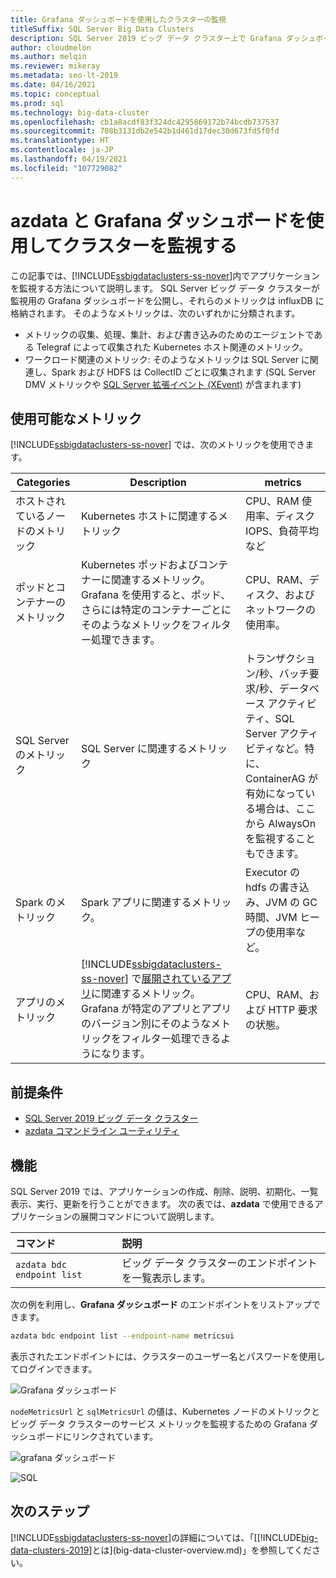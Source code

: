 ```yaml
---
title: Grafana ダッシュボードを使用したクラスターの監視
titleSuffix: SQL Server Big Data Clusters
description: SQL Server 2019 ビッグ データ クラスター上で Grafana ダッシュボードを使用したクラスターの監視。
author: cloudmelon
ms.author: melqin
ms.reviewer: mikeray
ms.metadata: seo-lt-2019
ms.date: 04/16/2021
ms.topic: conceptual
ms.prod: sql
ms.technology: big-data-cluster
ms.openlocfilehash: cb1a8acdf83f324dc4295869172b74bcdb737537
ms.sourcegitcommit: 708b3131db2e542b1d461d17dec30d673fd5f0fd
ms.translationtype: HT
ms.contentlocale: ja-JP
ms.lasthandoff: 04/19/2021
ms.locfileid: "107729082"
---
```

# <a name="monitor-cluster-with-azdata-and-grafana-dashboard"></a>azdata と Grafana ダッシュボードを使用してクラスターを監視する

この記事では、[!INCLUDE[ssbigdataclusters-ss-nover](../includes/ssbigdataclusters-ss-nover.md)]内でアプリケーションを監視する方法について説明します。 SQL Server ビッグ データ クラスターが監視用の Grafana ダッシュボードを公開し、それらのメトリックは influxDB に格納されます。 そのようなメトリックは、次のいずれかに分類されます。 
- メトリックの収集、処理、集計、および書き込みのためのエージェントである Telegraf によって収集された Kubernetes ホスト関連のメトリック。
- ワークロード関連のメトリック: そのようなメトリックは SQL Server に関連し、Spark および HDFS は CollectID ごとに収集されます (SQL Server DMV メトリックや [SQL Server 拡張イベント (XEvent)](../relational-databases/extended-events/extended-events.md) が含まれます) 

## <a name="available-metrics"></a>使用可能なメトリック 

[!INCLUDE[ssbigdataclusters-ss-nover](../includes/ssbigdataclusters-ss-nover.md)] では、次のメトリックを使用できます。

|Categories |Description | metrics |
|---|---|---|
|ホストされているノードのメトリック|Kubernetes ホストに関連するメトリック | CPU、RAM 使用率、ディスク IOPS、負荷平均など   |
|ポッドとコンテナーのメトリック|Kubernetes ポッドおよびコンテナーに関連するメトリック。Grafana を使用すると、ポッド、さらには特定のコンテナーごとにそのようなメトリックをフィルター処理できます。 | CPU、RAM、ディスク、およびネットワークの使用率。   |
|SQL Server のメトリック|SQL Server に関連するメトリック | トランザクション/秒、バッチ要求/秒、データベース アクティビティ、SQL Server アクティビティなど。特に、ContainerAG が有効になっている場合は、ここから AlwaysOn を監視することもできます。   |
|Spark のメトリック |Spark アプリに関連するメトリック。 | Executor の hdfs の書き込み、JVM の GC 時間、JVM ヒープの使用率など。   |
|アプリのメトリック|[!INCLUDE[ssbigdataclusters-ss-nover](../includes/ssbigdataclusters-ss-nover.md)] で[展開されているアプリ](concept-application-deployment.md)に関連するメトリック。Grafana が特定のアプリとアプリのバージョン別にそのようなメトリックをフィルター処理できるようになります。 | CPU、RAM、および HTTP 要求の状態。   |

## <a name="prerequisites"></a>前提条件

- [SQL Server 2019 ビッグ データ クラスター](deployment-guidance.md)
- [azdata コマンドライン ユーティリティ](../azdata/install/deploy-install-azdata.md)

## <a name="capabilities"></a>機能

SQL Server 2019 では、アプリケーションの作成、削除、説明、初期化、一覧表示、実行、更新を行うことができます。 次の表では、**azdata** で使用できるアプリケーションの展開コマンドについて説明します。

|コマンド |説明 |
|:---|:---|
|`azdata bdc endpoint list` | ビッグ データ クラスターのエンドポイントを一覧表示します。 |


次の例を利用し、**Grafana ダッシュボード** のエンドポイントをリストアップできます。

```bash
azdata bdc endpoint list --endpoint-name metricsui 
```

表示されたエンドポイントには、クラスターのユーザー名とパスワードを使用してログインできます。 

![Grafana ダッシュボード](media/big-data-cluster-monitor-apps/grafana-dashboard-endpoint.png)

`nodeMetricsUrl` と `sqlMetricsUrl` の値は、Kubernetes ノードのメトリックとビッグ データ クラスターのサービス メトリックを監視するための Grafana ダッシュボードにリンクされています。

![grafana ダッシュボード](./media/view-cluster-status/grafana-dashboard.png)

![SQL](./media/view-cluster-status/grafana-sql-status.png)



## <a name="next-steps"></a>次のステップ

[!INCLUDE[ssbigdataclusters-ss-nover](../includes/ssbigdataclusters-ss-nover.md)]の詳細については、「[[!INCLUDE[big-data-clusters-2019](../includes/ssbigdataclusters-ver15.md)]とは](big-data-cluster-overview.md)」を参照してください。